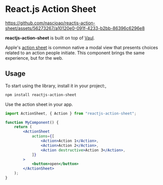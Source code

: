 # React.js Action Sheet

https://github.com/nascjoao/reactjs-action-sheet/assets/56273267/a10120e0-091f-4233-b2bb-86396c6296e8

**reactjs-action-sheet** is built on top of [Vaul](https://github.com/emilkowalski/vaul).

Apple's [action sheet](https://developer.apple.com/design/human-interface-guidelines/action-sheets) is common native a modal view that presents choices related to an action people initiate.
This component brings the same experience, but for the web.

## Usage

To start using the library, install it in your project:,

```bash
npm install reactjs-action-sheet
```

Use the action sheet in your app.

```jsx
import ActionSheet, { Action } from "reactjs-action-sheet";

function MyComponent() {
    return (
        <ActionSheet
            actions={[
                <Action>Action 1</Action>,
                <Action>Action 2</Action>,
                <Action destructive>Action 3</Action>,
            ]}
        >
            <button>open</button>
        </ActionSheet>
    );
}
```
